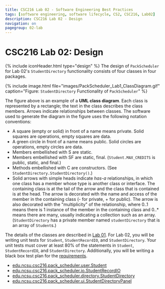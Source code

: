```yaml
---
title: CSC216 Lab 02 - Software Engineering Best Practices
tags: [software engineering, software lifecycle, CS2, CSC216, Lab02]
description: CSC216 Lab 02 - Design
navigation: on
pagegroup: 02-lab
---
```

# CSC216 Lab 02: Design
{% include iconHeader.html type="design" %}
The design of `PackScheduler` for Lab 02's `StudentDirectory` functionality consists of four classes in four packages.

{% include image.html file="images/PackScheduler_Lab1_ClassDiagram.gif" caption="Figure: `StudentDirectory` Functionality of `PackScheduler`" %} 

The figure above is an example of a **UML class diagram**. Each class is represented by a rectangle; the text in the class describes the class members. Arrows indicate relationships between classes. The software used to generate the diagram in the figure uses the following notation conventions:

  * A square (empty or solid) in front of a name means private. Solid squares are operations, empty squares are data.
  * A green circle in front of a name means public. Solid circles are operations, empty circles are data.
  * Members embellished with S are static. 
  * Members embellished with SF are static, final. (`Student.MAX_CREDITS` is public, static, and final.)
  * Methods embellished with C are constructors. (See `StudentDirectory.StudentDirectory()`.)
  * Solid arrows with simple heads indicate *has-a* relationships, in which one class has a member whose type is another class or interface. The containing class is at the tail of the arrow and the class that is contained is at the head. The arrow is decorated with the name and access of the member in the containing class (- for private, + for public). The arrow is also decorated with the "multiplicity" of the relationship, where 0..1 means there is 1 instance of the member in the containing class and 0..* means there are many, usually indicating a collection such as an array. (`StudentDirectory` has a private member named `studentDirectory` that is an array of `Student`s.)

The details of the classes are described in [Lab 01](../01-lab/01-lab-design).  For Lab 02, you will be writing unit tests for `Student`, `StudentRecordIO`, and `StudentDirectory`.  Your unit tests must cover at least 80% of the statements in `Student`, `StudentRecordIO`, and `StudentDirectory`. Additionally, you will be writing a black box test plan for the [requirements](02-lab-requirements).  

  * [edu.ncsu.csc216.pack_scheduler.user.Student](02-lab-student)
  * [edu.ncsu.csc216.pack_scheduler.io.StudentRecordIO](02-lab-studentrecordio)
  * [edu.ncsu.csc216.pack_scheduler.directory.StudentDirectory](02-lab-studentdirectory)
  * [edu.ncsu.csc216.pack_scheduler.ui.StudentDirectoryPanel](02-lab-test)
